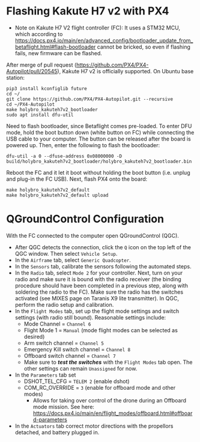 # Flashing Kakute H7 v2 with PX4
- Note on Kakute H7 V2 flight controller (FC): It uses a STM32 MCU, which according to https://docs.px4.io/main/en/advanced_config/bootloader_update_from_betaflight.html#flash-bootloader cannot be bricked, so even if flashing fails, new firmware can be flashed.

After merge of pull request (https://github.com/PX4/PX4-Autopilot/pull/20545), Kakute H7 v2 is officially supported. On Ubuntu base station:
```
pip3 install kconfiglib future
cd ~/
git clone https://github.com/PX4/PX4-Autopilot.git --recursive
cd ~/PX4-Autopilot
make holybro_kakuteh7v2_bootloader
sudo apt install dfu-util
```
Need to flash bootloader, since Betaflight comes pre-loaded. To enter DFU mode, hold the boot button down (white button on FC) while connecting the USB cable to your computer. The button can be released after the board is powered up. Then, enter the following to flash the bootloader:
```
dfu-util -a 0 --dfuse-address 0x08000000 -D build/holybro_kakuteh7v2_bootloader/holybro_kakuteh7v2_bootloader.bin
```
Reboot the FC and it let it boot without holding the boot button (i.e. unplug and plug-in the FC USB). Next, flash PX4 onto the board:
```
make holybro_kakuteh7v2_default
make holybro_kakuteh7v2_default upload
```

# QGroundControl Configuration

With the FC connected to the computer open QGroundControl (QGC).
- After QGC detects the connection, click the ```Q``` icon on the top left of the QGC window. Then select ```Vehicle Setup```.
- In the ```Airframe``` tab, select ```Generic Quadcopter```.
- In the ```Sensors``` tab, calibrate the sensors following the automated steps.
- In the ```Radio``` tab, select ```Mode 2``` for your controller. Next, turn on your radio and make sure it is bound with the radio receiver (the binding procedure should have been completed in a previous step, along with soldering the radio to the FC). Make sure the radio has the switches activated (see MIXES page on Taranis X9 lite transmitter). In QGC, perform the radio setup and calibration.
- In the ```Flight Modes``` tab, set up the flight mode settings and switch settings (with radio still bound). Reasonable settings include:
  - Mode Channel = ```Channel 6```
  - Flight Mode 1 = ```Manual``` (mode flight modes can be selected as desired)
  - Arm switch channel = ```Channel 5```
  - Emergency Kill switch channel = ```Channel 8```
  - Offboard switch channel = ```Channel 7```
  - Make sure to ***test the switches*** with the ```Flight Modes``` tab open. The other settings can remain ```Unassigned``` for now.
- In the ```Parameters``` tab set
  - DSHOT_TEL_CFG = ```TELEM 2``` (enable dshot)
  - COM_RC_OVERRIDE = ```3``` (enable for offboard mode and other modes)
    - Allows for taking over control of the drone during an Offboard mode mission. See here: https://docs.px4.io/main/en/flight_modes/offboard.html#offboard-parameters
- In the ```Actuators``` tab correct motor directions with the propellors detached, and battery plugged in.
